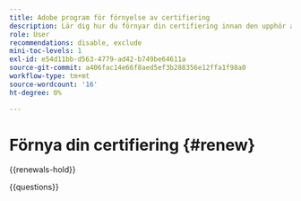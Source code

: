 ```yaml
---
title: Adobe program för förnyelse av certifiering
description: Lär dig hur du förnyar din certifiering innan den upphör att gälla.
role: User
recommendations: disable, exclude
mini-toc-levels: 1
exl-id: e54d11bb-d563-4779-ad42-b749be64611a
source-git-commit: a406fac14e66f8aed5ef3b288356e12ffa1f98a0
workflow-type: tm+mt
source-wordcount: '16'
ht-degree: 0%

---
```


# Förnya din certifiering {#renew}

{{renewals-hold}}

<!--

To maintain your Adobe certification, you must renew it every 2 years. If you do not renew your certification before it expires, you will need to take the full certification exam again to become re-certified.

View your current and expired certifications under the **Certifications** tab, in the [Adobe Credential Management system](https://www.certmetrics.com/adobe/candidate/cert_summary.aspx){target="_blank"}.

## How do I renew my certification?

Renewing your Adobe certification is easy! Depending on which certification you hold, you will complete your renewal by working through continuous learning activities and passing assessments, or by passing a non-proctored, on-demand job role exam. 

## Study resources

With Adobe's support, renewing an Adobe Experience Cloud Certification is a straightforward process that enables you to maintain your expertise and stay competitive in the digital marketplace.

Adobe offers various resources and tools to help you renew your certification, including:

* Access to online courses
* Tutorials
* Study materials

## How much does it cost?

Most certifications can be renewed **free of charge**. Some certifications do not yet have a free renewal option. To renew those certifications, you will need to retake the full certification exam.

<!-- 

## Free renewal options

The certifications found under the links below can be renewed for free, either through continuous learning or by taking an on-demand renewal exam. If you do not find your certification here, you will need to renew by retaking the full certification exam.

>[!NOTE]
>
>If you would like to share the link to a renewal exam or assessment with a colleague, please link to the overall exam renewal page,  not the URL of the exam itself, to avoid login issues.

* [Adobe [!DNL Analytics]](https://experienceleague.adobe.com/docs/certification/certification/technical-certifications/aa/aa-renew.html){target="_blank"}
* [Adobe [!DNL Audience Manager]](https://experienceleague.adobe.com/docs/certification/certification/technical-certifications/aam/aam-renew.html){target="_blank"}
* [Adobe [!DNL Campaign Classic]](https://experienceleague.adobe.com/docs/certification/certification/technical-certifications/acc/acc-renew.html){target="_blank"}
* [Adobe [!DNL Campaign Standard]](https://experienceleague.adobe.com/docs/certification/certification/technical-certifications/acs/acs-renew.html){target="_blank"}
* [Adobe [!DNL Commerce]](https://experienceleague.adobe.com/docs/certification/certification/technical-certifications/ac/ac-renew.html){target="_blank"}
* [Adobe [!DNL Experience Manager]](https://experienceleague.adobe.com/docs/certification/certification/technical-certifications/aem/aem-renew.html){target="_blank"}
* [Adobe [!DNL Marketo Engage]](https://experienceleague.adobe.com/docs/certification/certification/technical-certifications/ame/ame-renew.html){target="_blank"}
* [Adobe [!DNL Real-Time CDP]](https://experienceleague.adobe.com/docs/certification/certification/technical-certifications/rtcdp/rtcdp-renew.html){target="_blank"}
* [Adobe [!DNL Target]](https://experienceleague.adobe.com/docs/certification/certification/technical-certifications/at/at-renew.html){target="_blank"} 
* [Adobe [!DNL Workfront]](https://experienceleague.adobe.com/docs/certification/program/technical-certifications/aw/aw-renew.html){target="_blank"}

-->

{{questions}}
